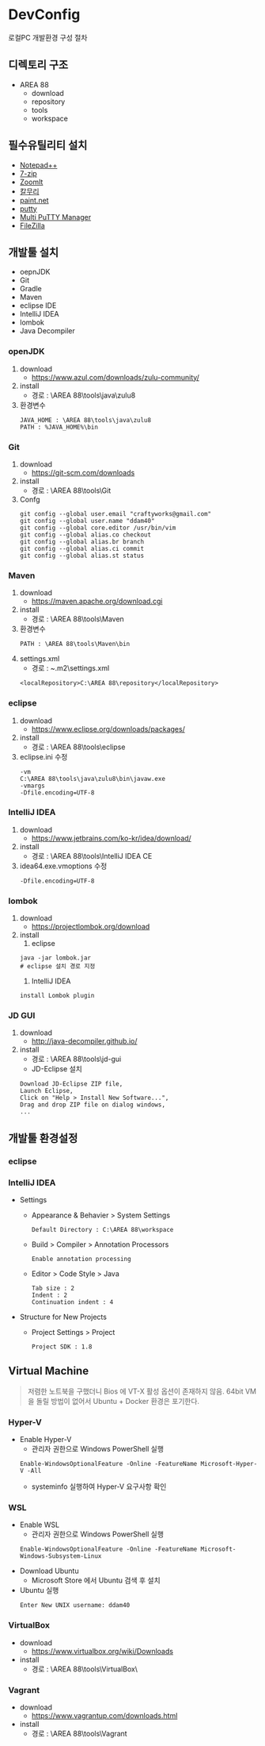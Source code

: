 # DevConfig
로컬PC 개발환경 구성 절차

## 디렉토리 구조
* AREA 88
    * download
    * repository
    * tools
    * workspace
    
## 필수유틸리티 설치

* [Notepad++](https://notepad-plus-plus.org/)
* [7-zip](https://www.7-zip.org/)
* [ZoomIt](https://docs.microsoft.com/ko-kr/sysinternals/downloads/zoomit)
* [칼무리](https://kalmuri.kilho.net/)
* [paint.net](https://www.getpaint.net/download.html)
* [putty](https://www.putty.org/)
* [Multi PuTTY Manager](https://sourceforge.net/projects/multiputtymanager/)
* [FileZilla](https://filezilla-project.org/)


## 개발툴 설치
* oepnJDK
* Git
* Gradle
* Maven
* eclipse IDE
* IntelliJ IDEA
* lombok
* Java Decompiler

### openJDK
1. download
    * https://www.azul.com/downloads/zulu-community/
1. install
    * 경로 : \AREA 88\tools\java\zulu8
1. 환경변수
    ```
    JAVA_HOME : \AREA 88\tools\java\zulu8
    PATH : %JAVA_HOME%\bin
    ```

### Git
1. download
    * https://git-scm.com/downloads
1. install
    * 경로 : \AREA 88\tools\Git
1. Confg
    ```
    git config --global user.email "craftyworks@gmail.com"
    git config --global user.name "ddam40"
    git config --global core.editor /usr/bin/vim
    git config --global alias.co checkout
    git config --global alias.br branch
    git config --global alias.ci commit
    git config --global alias.st status
    ```
    
### Maven
1. download
    * https://maven.apache.org/download.cgi
1. install
    * 경로 : \AREA 88\tools\Maven
1. 환경변수
    ```
    PATH : \AREA 88\tools\Maven\bin
    ```
1. settings.xml
    * 경로 : ~\.m2\settings.xml
    ```
    <localRepository>C:\AREA 88\repository</localRepository>
    ```

### eclipse
1. download
    * https://www.eclipse.org/downloads/packages/
1. install
    * 경로 : \AREA 88\tools\eclipse
1. eclipse.ini 수정
    ```
    -vm
    C:\AREA 88\tools\java\zulu8\bin\javaw.exe
    -vmargs
    -Dfile.encoding=UTF-8
    ```
    
### IntelliJ IDEA
1. download
    * https://www.jetbrains.com/ko-kr/idea/download/
1. install
    * 경로 : \AREA 88\tools\IntelliJ IDEA CE
1. idea64.exe.vmoptions 수정
    ```
    -Dfile.encoding=UTF-8
    ```

### lombok
1. download
    * https://projectlombok.org/download
1. install
    1. eclipse
    ```
    java -jar lombok.jar
    # eclipse 설치 경로 지정
    ```
    1. IntelliJ IDEA
    ```
    install Lombok plugin
    ```

### JD GUI
1. download
    * http://java-decompiler.github.io/
1. install
    * 경로 : \AREA 88\tools\jd-gui
    * JD-Eclipse 설치
    ```
    Download JD-Eclipse ZIP file,
    Launch Eclipse,
    Click on "Help > Install New Software...",
    Drag and drop ZIP file on dialog windows,
    ...
    ```
    
## 개발툴 환경설정
### eclipse

### IntelliJ IDEA
* Settings
    * Appearance & Behavier > System Settings
        ```
        Default Directory : C:\AREA 88\workspace
        ```
    * Build > Compiler > Annotation Processors 
        ```
        Enable annotation processing
        ```
    * Editor > Code Style > Java
        ```
        Tab size : 2
        Indent : 2
        Continuation indent : 4
        ```

* Structure for New Projects
    * Project Settings > Project
        ```
        Project SDK : 1.8
        ```
## Virtual Machine

> 저렴한 노트북을 구했더니 Bios 에 VT-X 활성 옵션이 존재하지 않음. 
> 64bit VM 을 돌릴 방법이 없어서 Ubuntu + Docker 환경은 포기한다. 

### Hyper-V
* Enable Hyper-V
    * 관리자 권한으로 Windows PowerShell 실행
    ```
    Enable-WindowsOptionalFeature -Online -FeatureName Microsoft-Hyper-V -All
    ```
    * systeminfo 실행하여 Hyper-V 요구사항 확인

### WSL
* Enable WSL
    * 관리자 권한으로 Windows PowerShell 실행
    ```
    Enable-WindowsOptionalFeature -Online -FeatureName Microsoft-Windows-Subsystem-Linux
    ```
* Download Ubuntu
    * Microsoft Store 에서 Ubuntu 검색 후 설치
* Ubuntu 실행
    ```
    Enter New UNIX username: ddam40
    ```

### VirtualBox
* download
    * https://www.virtualbox.org/wiki/Downloads
* install
    * 경로 : \AREA 88\tools\VirtualBox\

### Vagrant
* download
    * https://www.vagrantup.com/downloads.html
* install
    * 경로 : \AREA 88\tools\Vagrant
